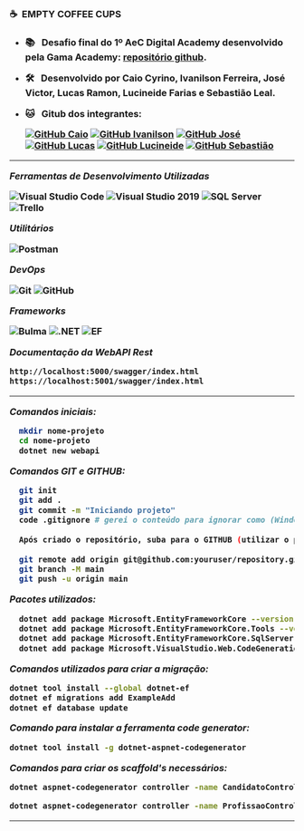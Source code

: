<h3> ☕ &nbsp;EMPTY COFFEE CUPS <h3/>
  
- 📚 &nbsp; Desafio final do 1º **AeC Digital Academy** desenvolvido pela Gama Academy: <a href="https://github.com/educacao-gama/desafios-gama/tree/main/banco%20de%20curriculos/">repositório github</a>.
- 🛠 &nbsp; Desenvolvido por **Caio Cyrino, Ivanilson Ferreira, José Victor, Lucas Ramon, Lucineide Farias e Sebastião Leal.**
- 🐱 &nbsp; Gitub dos integrantes:
  
  [![GitHub Caio]( https://img.shields.io/github/followers/sbstleal?label=Caio&style=social)](https://github.com/feholy/)
  [![GitHub Ivanilson]( https://img.shields.io/github/followers/IvanFerroli?label=Ivanilson&style=social)](https://github.com/IvanFerroli/)
  [![GitHub José]( https://img.shields.io/github/followers/josevictormobile?label=José&style=social)](https://github.com/josevictormobile/)
  [![GitHub Lucas]( https://img.shields.io/github/followers/luksramon?label=Lucas&style=social)](https://github.com/luksramon/)
  [![GitHub Lucineide]( https://img.shields.io/github/followers/lucineidefarias?label=Lucineide&style=social)](https://github.com/lucineidefarias/)
  [![GitHub Sebastião]( https://img.shields.io/github/followers/sbstleal?label=Sebastião&style=social)](https://github.com/sbstleal/)
  
 ---
  
 *Ferramentas de Desenvolvimento Utilizadas*

  ![Visual Studio Code](https://img.shields.io/badge/-Visual%20Studio%20Code-333333?style=flat&logo=visual-studio-code&logoColor=007ACC)
  ![Visual Studio 2019](https://img.shields.io/badge/-Visual%20Studio%202019%20Community-333333?style=flat&logo=visual-studio&logoColor=9900CC)
  ![SQL Server](https://img.shields.io/badge/-SQL%20Server-333333?style=flat&logo=SQLserver&logoColor=007ACC)
  ![Trello](https://img.shields.io/badge/-Trello-333333?style=flat&logo=trello&logoColor=007ACC)

 *Utilitários*

  ![Postman](https://img.shields.io/badge/-Postman-333333?style=flat&logo=postman)
  
 *DevOps*

  ![Git](https://img.shields.io/badge/-Git-333333?style=flat&logo=git)
  ![GitHub](https://img.shields.io/badge/-GitHub-333333?style=flat&logo=github)
  
*Frameworks*
  
  ![Bulma](https://img.shields.io/badge/-Bulma-333333?style=flat&logo=Bulma)
  ![.NET](https://img.shields.io/badge/-DotNET%20Core-333333?style=flat&logo=DotNetCore)
  ![EF](https://img.shields.io/badge/-Entity%20Framework-333333?style=flat&logo=EF)
  
 *Documentação da WebAPI Rest*
  ``` bash
 http://localhost:5000/swagger/index.html
 https://localhost:5001/swagger/index.html
  ``` 
 ---
  
*Comandos iniciais:*
``` bash
  mkdir nome-projeto
  cd nome-projeto
  dotnet new webapi
```

*Comandos GIT e GITHUB:*
``` bash
  git init
  git add .
  git commit -m "Iniciando projeto"
  code .gitignore # gerei o conteúdo para ignorar como (Windows, Linux, Mac, DotnetCore, VisualStudioCore) no link: <a href="https://www.toptal.com/developers/gitignore">GITIGONRE.IO</a>.
  
  Após criado o repositório, suba para o GITHUB (utilizar o primeiro comando que o GITHUB fornece):
  
  git remote add origin git@github.com:youruser/repository.git
  git branch -M main
  git push -u origin main
```

*Pacotes utilizados:*
``` bash
  dotnet add package Microsoft.EntityFrameworkCore --version 5.0.9
  dotnet add package Microsoft.EntityFrameworkCore.Tools --version 5.0.9
  dotnet add package Microsoft.EntityFrameworkCore.SqlServer --version 5.0.9
  dotnet add package Microsoft.VisualStudio.Web.CodeGeneration.Design --version 5.0.2
```

*Comandos utilizados para criar a migração:*
``` bash
dotnet tool install --global dotnet-ef
dotnet ef migrations add ExampleAdd
dotnet ef database update
```

*Comando para instalar a ferramenta code generator:*
``` bash
dotnet tool install -g dotnet-aspnet-codegenerator
```

*Comandos para criar os scaffold's necessários:*
``` bash
dotnet aspnet-codegenerator controller -name CandidatoController -async -api -m Candidato -dc DbContexto -outDir Controllers

dotnet aspnet-codegenerator controller -name ProfissaoController -async -api -m Profissao -dc DbContexto -outDir Controllers

``` 
  
 ---
